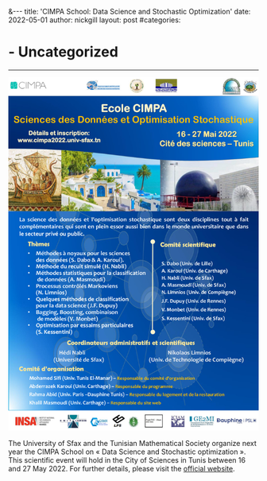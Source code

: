&---
title: 'CIMPA School: Data Science and Stochastic Optimization'
date: 2022-05-01
author: nickgill
layout: post
#categories:
#  - Uncategorized
---

<img src="../posterCIMPA2022-SDOS.jpg">

The University of Sfax and the Tunisian Mathematical Society organize next year the CIMPA School on « Data Science and Stochastic optimization ». This scientific event will hold in the City of Sciences in Tunis between 16 and 27 May 2022. For further details, please visit the <a href = " https://www.cimpa.info/en/node/7118">official website</a>.

